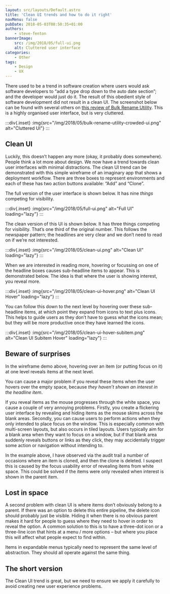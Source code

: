 ```yaml
---
layout: src/layouts/Default.astro
title: 'Clean UI trends and how to do it right'
navMenu: false
pubDate: 2018-05-03T08:50:35+01:00
authors:
    - steve-fenton
bannerImage:
    src: /img/2018/05/full-ui.png
    alt: Cluttered user interface
categories:
    - Other
tags:
    - Design
    - UX
---
```


There used to be a trend in software creation where users would ask software developers to “add a type drop down to the auto date section”; and the developer would just do it. The result of this obedient style of software development did not result in a clean UI. The screenshot below can be found with several others on [this review of Bulk Rename Utility](http://www.softpedia.com/reviews/windows/Bulk-Rename-Utility--82549.shtml). This is a highly organised user interface, but is very cluttered.

:::div{.inset}
:img{src="/img/2018/05/bulk-rename-utility-crowded-ui.png" alt="Cluttered UI"}
:::

## Clean UI

Luckily, this doesn’t happen any more (okay, it probably does somewhere). People think a lot more about design. We now have a trend towards clean user interfaces with minimal distractions. The clean UI trend can be demonstrated with this simple wireframe of an imaginary app that shows a deployment workflow. There are three boxes to represent environments and each of these has two action buttons available: “Add” and “Clone”.

The full version of the user interface is shown below. It has nine *things* competing for visibility.

:::div{.inset}
:img{src="/img/2018/05/full-ui.png" alt="Full UI" loading="lazy"}
:::

The clean version of this UI is shown below. It has three things competing for visibility. That’s one third of the original number. This follows the newspaper pattern; the headlines are very clear and we don’t need to read on if we’re not interested.

:::div{.inset}
:img{src="/img/2018/05/clean-ui.png" alt="Clean UI" loading="lazy"}
:::

When we are interested in reading more, hovering or focussing on one of the headline boxes causes sub-headline items to appear. This is demonstrated below. The idea is that where the user is showing interest, you reveal more.

:::div{.inset}
:img{src="/img/2018/05/clean-ui-hover.png" alt="Clean UI Hover" loading="lazy"}
:::

You can follow this down to the next level by hovering over these sub-headline items, at which point they expand from icons to text plus icons. This helps to guide users as they don’t have to guess what the icons mean; but they will be more productive once they have learned the icons.

:::div{.inset}
:img{src="/img/2018/05/clean-ui-hover-subitem.png" alt="Clean UI Subitem Hover" loading="lazy"}
:::

## Beware of surprises

In the wireframe demo above, hovering over an item (or putting focus on it) at one level reveals items at the next level.

You can cause a major problem if you reveal these items when the user hovers over the empty space, because *they haven’t shown an interest in the headline item*.

If you reveal items as the mouse progresses through the white space, you cause a couple of very annoying problems. Firstly, you create a flickering user interface by revealing and hiding items as the mouse skims across the blank areas. Secondly, you can cause users to perform actions when they only intended to place focus on the window. This is especially common with multi-screen layouts, but also occurs in tiled layouts. Users typically aim for a blank area when they want to focus on a window, but if that blank area suddenly reveals buttons or links as they click, they may accidentally trigger some action or navigation without intending to.

In the example above, I have observed via the audit trail a number of occasions where an item is cloned, and then the clone is deleted. I suspect this is caused by the focus usability error of revealing items from white space. This could be solved if the items were only revealed when interest is shown in the parent item.

## Lost in space

A second problem with clean UI is where items don’t obviously belong to a parent. If there was an option to delete this entire pipeline, the delete icon should probably just be visible. Hiding it when there is no obvious parent makes it hard for people to guess where they need to hover in order to reveal the option. A common solution to this is to have a three-dot icon or a three-line icon that hints at a menu / more options – but where you place this will affect what people expect to find within.

Items in expandable menus typically need to represent the same level of abstraction. They should all operate against the same thing.

## The short version

The Clean UI trend is great, but we need to ensure we apply it carefully to avoid creating new user experience problems.